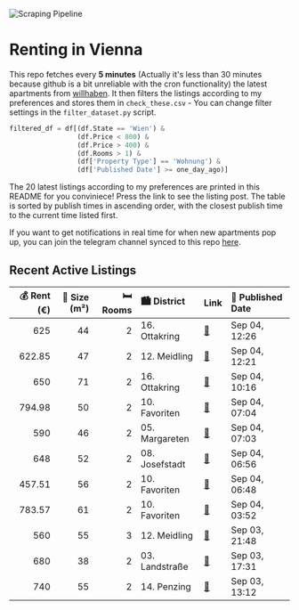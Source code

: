 ![Scraping Pipeline](https://github.com/AthomsG/renting-in-vienna/actions/workflows/run_pipeline.yml/badge.svg)


# Renting in Vienna

This repo fetches every **5 minutes** (Actually it's less than 30 minutes because github is a bit unreliable with the cron functionality) the latest apartments from [willhaben](https://www.willhaben.at/).
It then filters the listings according to my preferences and stores them in `check_these.csv` - You can change filter settings in the `filter_dataset.py` script.

```python
filtered_df = df[(df.State == 'Wien') & 
                 (df.Price < 800) &
                 (df.Price > 400) &
                 (df.Rooms > 1) &
                 (df['Property Type'] == 'Wohnung') &
                 (df['Published Date'] >= one_day_ago)]
```

The 20 latest listings according to my preferences are printed in this README for you conviniece! Press the link to see the listing post.
The table is sorted by publish times in ascending order, with the closest publish time to the current time listed first.

If you want to get notifications in real time for when new apartments pop up, you can join the telegram channel synced to this repo [here](https://t.me/+1HPAYOf5BSsyNTlk).

## Recent Active Listings

|   💰 Rent (€) |   📏 Size (m²) |   🛏️ Rooms | 🏙️ District    | Link                                                                                                                                                                                                                        | 📅 Published Date   |
|-------------:|--------------:|-----------:|:---------------|:----------------------------------------------------------------------------------------------------------------------------------------------------------------------------------------------------------------------------|:-------------------|
|       625    |            44 |          2 | 16. Ottakring  | [🔗](https://www.willhaben.at/iad/immobilien/d/mietwohnungen/wien/wien-1160-ottakring/odoakergasse-%7C-erstbezug-%7C-2-zimmer-wohnung-%7C-u3-ottakring-1560763272/)                                                          | Sep 04, 12:26      |
|       622.85 |            47 |          2 | 12. Meidling   | [🔗](https://www.willhaben.at/iad/immobilien/d/mietwohnungen/wien/wien-1120-meidling/charmante-2-zimmer-altbauwohnung---47-m%C2%B2---unbefristet---1120-wien-%28erlgasse%29-1100792184/)                                     | Sep 04, 12:21      |
|       650    |            71 |          2 | 16. Ottakring  | [🔗](https://www.willhaben.at/iad/immobilien/d/mietwohnungen/wien/wien-1160-ottakring/sch%C3%B6ne-2-zimmer-wohnung-mit-balkon-in-1160-wien---voll-m%C3%B6bliert-nur-f%C3%BCr-bestimmte-sozialbaumieter.-1590924052/)         | Sep 04, 10:16      |
|       794.98 |            50 |          2 | 10. Favoriten  | [🔗](https://www.willhaben.at/iad/immobilien/d/mietwohnungen/wien/wien-1100-favoriten/stylische-2-zimmer-wohnung-renoviert-mit-hochwertiger-m%C3%B6blierung-1536551288/)                                                     | Sep 04, 07:04      |
|       590    |            46 |          2 | 05. Margareten | [🔗](https://www.willhaben.at/iad/immobilien/d/mietwohnungen/wien/wien-1050-margareten/provisionsfrei-f%C3%BCr-den-mieter%21-vogelsanggasse-zentrumsnahe-46m%C2%B2-altbaumiete-1.-stock-studenten-bevorzugt%21-946167187/)   | Sep 04, 07:03      |
|       648    |            52 |          2 | 08. Josefstadt | [🔗](https://www.willhaben.at/iad/immobilien/d/mietwohnungen/wien/wien-1080-josefstadt/provisionsfrei-f%C3%BCr-den-mieter%21-laudongasse-zentrumsnahe-52m%C2%B2-altbaumiete-tiefparterre-studenten-bevorzugt%21-1424231066/) | Sep 04, 06:56      |
|       457.51 |            56 |          2 | 10. Favoriten  | [🔗](https://www.willhaben.at/iad/immobilien/d/mietwohnungen/wien/wien-1100-favoriten/moderne-2-zimmer-wohnung-1922295801/)                                                                                                  | Sep 04, 06:48      |
|       783.57 |            61 |          2 | 10. Favoriten  | [🔗](https://www.willhaben.at/iad/immobilien/d/mietwohnungen/wien/wien-1100-favoriten/charmante-stilaltbauwohnung---hier-wohnen-sie-zentral-und-komfortabeln-%21-882078120/)                                                 | Sep 04, 03:52      |
|       560    |            55 |          3 | 12. Meidling   | [🔗](https://www.willhaben.at/iad/immobilien/d/mietwohnungen/wien/wien-1120-meidling/3-zimmer-wohnung-mit-alles-drinen-1189217376/)                                                                                          | Sep 03, 21:48      |
|       680    |            38 |          2 | 03. Landstraße | [🔗](https://www.willhaben.at/iad/immobilien/d/mietwohnungen/wien/wien-1030-landstra%C3%9Fe/1030-sch%C3%B6ne-zentrale-2-zimmer-singlewohnung-1294141984/)                                                                    | Sep 03, 17:31      |
|       740    |            55 |          2 | 14. Penzing    | [🔗](https://www.willhaben.at/iad/immobilien/d/mietwohnungen/wien/wien-1140-penzing/helle-2-zimmer-wohnung-n%C3%A4he-u4-station-unter-st.-veit-1542401214/)                                                                  | Sep 03, 13:12      |
